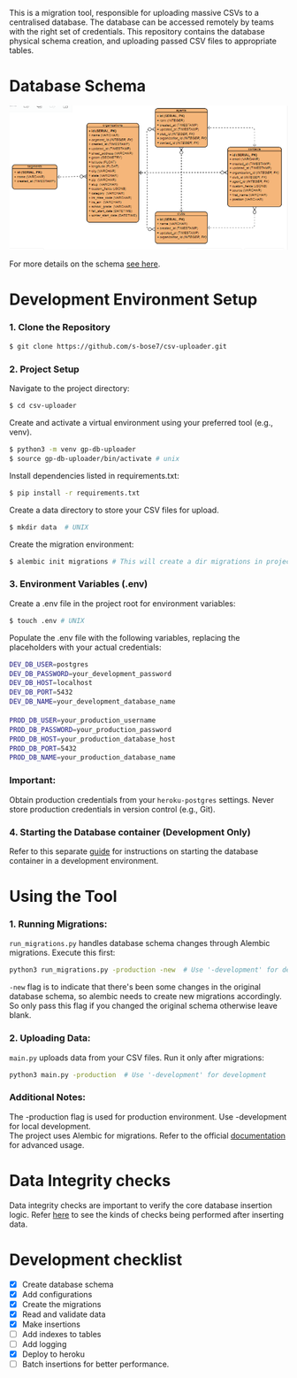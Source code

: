
This is a migration tool, responsible for uploading massive CSVs to a centralised database. The database can be accessed remotely by teams with the right set of credentials. 
This repository contains the database physical schema creation, and uploading passed CSV 
files to appropriate tables. 

# Database Schema

![database_schema](docs/database_schema.png)

For more details on the schema [see here](docs/schema.md). 

# Development Environment Setup
### 1. Clone the Repository

```Bash
$ git clone https://github.com/s-bose7/csv-uploader.git
```
### 2. Project Setup

Navigate to the project directory:
```bash
$ cd csv-uploader
```

Create and activate a virtual environment using your preferred tool (e.g., venv).
```bash
$ python3 -m venv gp-db-uploader
$ source gp-db-uploader/bin/activate # unix
```  
Install dependencies listed in requirements.txt:
```bash
$ pip install -r requirements.txt
```
Create a data directory to store your CSV files for upload.
```bash
$ mkdir data  # UNIX
```
Create the migration environment:
```bash
$ alembic init migrations # This will create a dir migrations in project root with an alembic.ini file
```
### 3. Environment Variables (.env)
Create a .env file in the project root for environment variables:
```bash
$ touch .env # UNIX
```
Populate the .env file with the following variables, replacing the placeholders with your actual credentials:
```bash
DEV_DB_USER=postgres
DEV_DB_PASSWORD=your_development_password
DEV_DB_HOST=localhost
DEV_DB_PORT=5432
DEV_DB_NAME=your_development_database_name

PROD_DB_USER=your_production_username
PROD_DB_PASSWORD=your_production_password
PROD_DB_HOST=your_production_database_host
PROD_DB_PORT=5432
PROD_DB_NAME=your_production_database_name
```
### Important:

Obtain production credentials from your `heroku-postgres` settings. Never store production credentials in version control (e.g., Git).

### 4. Starting the Database container (Development Only)

Refer to this separate [guide](docs/guide.md) for instructions on starting the database container in a development environment.

# Using the Tool

### 1. Running Migrations:

`run_migrations.py` handles database schema changes through Alembic migrations. Execute this first:

```bash
python3 run_migrations.py -production -new  # Use '-development' for development
```
`-new` flag is to indicate that there's been some changes in the original database schema, so alembic needs to create new migrations accordingly. So only pass this flag if you changed the original schema otherwise leave blank. 

### 2. Uploading Data:

`main.py` uploads data from your CSV files. Run it only after migrations:

```bash
python3 main.py -production  # Use '-development' for development
```

### Additional Notes:

The -production flag is used for production environment. Use -development for local development.  
The project uses Alembic for migrations. Refer to the official [documentation](https://alembic.sqlalchemy.org/en/latest/tutorial.html) for advanced usage.

# Data Integrity checks
Data integrity checks are important to verify the core database insertion logic.
Refer [here](docs/tests.md) to see the kinds of checks being performed after inserting data. 

# Development checklist

- [x] Create database schema
- [x] Add configurations  
- [x] Create the migrations 
- [x] Read and validate data 
- [x] Make insertions  
- [ ] Add indexes to tables 
- [ ] Add logging 
- [x] Deploy to heroku 
- [ ] Batch insertions for better performance.
